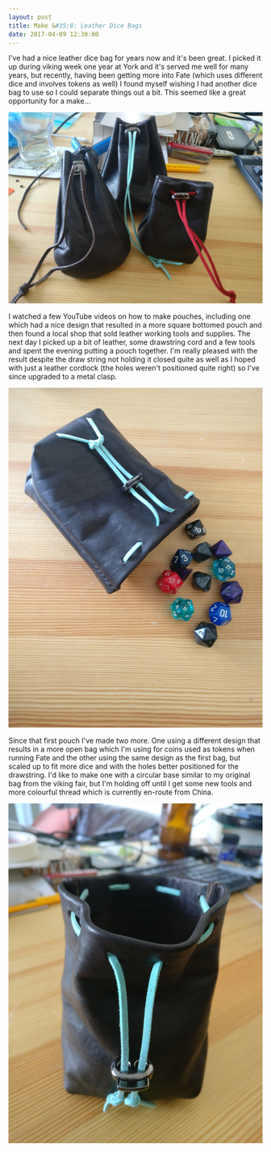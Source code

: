 ```yaml
---
layout: post
title: Make &#35;8: Leather Dice Bags
date: 2017-04-09 12:30:00
---
```


I've had a nice leather dice bag for years now and it's been great. I picked it up during viking week one year at York and it's served me well for many years, but recently, having been getting more into Fate (which uses different dice and involves tokens as well) I found myself wishing I had another dice bag to use so I could separate things out a bit. This seemed like a great opportunity for a make...

![The collection](/assets/images/makes/8-4.jpg)

I watched a few YouTube videos on how to make pouches, including one which had a nice design that resulted in a more square bottomed pouch and then found a local shop that sold leather working tools and supplies. The next day I picked up a bit of leather, some drawstring cord and a few tools and spent the evening putting a pouch together. I'm really pleased with the result despite the draw string not holding it closed quite as well as I hoped with just a leather cordlock (the holes weren't positioned quite right) so I've since upgraded to a metal clasp.

![A dice bag](/assets/images/makes/8-2.jpg)

Since that first pouch I've made two more. One using a different design that results in a more open bag which I'm using for coins used as tokens when running Fate and the other using the same design as the first bag, but scaled up to fit more dice and with the holes better positioned for the drawstring. I'd like to make one with a circular base similar to my original bag from the viking fair, but I'm holding off until I get some new tools and more colourful thread which is currently en-route from China.

![Opened up for easy access](/assets/images/makes/8-3.jpg)
